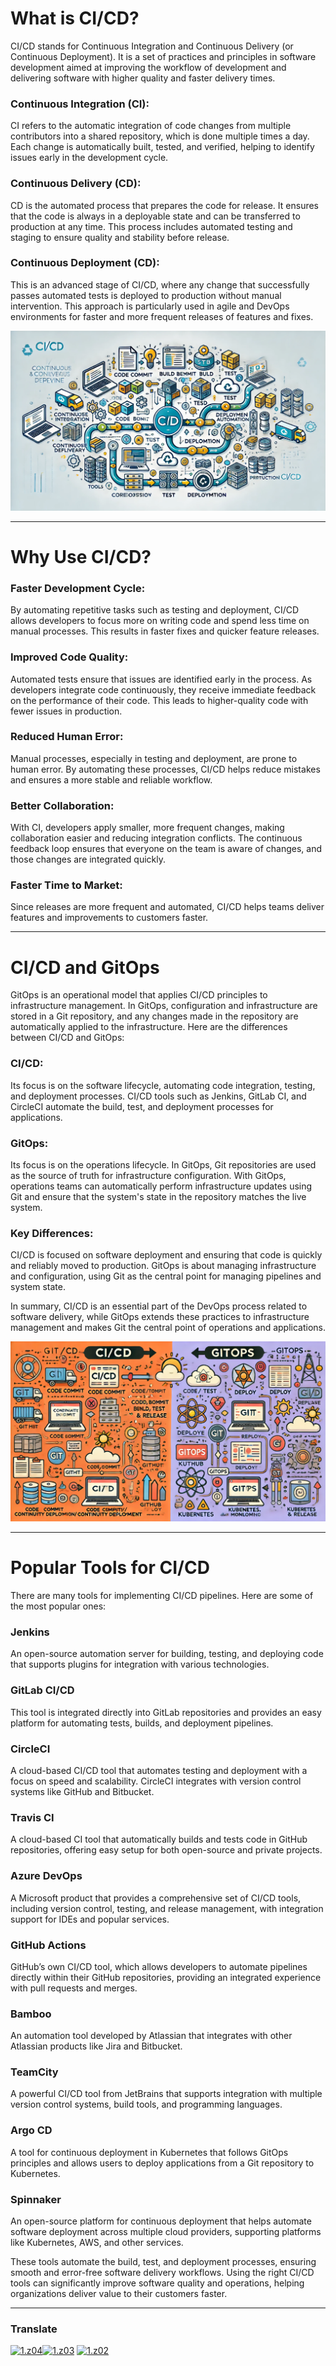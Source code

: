 # What is CI/CD?
CI/CD stands for Continuous Integration and Continuous Delivery (or Continuous Deployment). It is a set of practices and principles in software development aimed at improving the workflow of development and delivering software with higher quality and faster delivery times.

### Continuous Integration (CI):
CI refers to the automatic integration of code changes from multiple contributors into a shared repository, which is done multiple times a day. Each change is automatically built, tested, and verified, helping to identify issues early in the development cycle.

### Continuous Delivery (CD):
CD is the automated process that prepares the code for release. It ensures that the code is always in a deployable state and can be transferred to production at any time. This process includes automated testing and staging to ensure quality and stability before release.

### Continuous Deployment (CD):
This is an advanced stage of CI/CD, where any change that successfully passes automated tests is deployed to production without manual intervention. This approach is particularly used in agile and DevOps environments for faster and more frequent releases of features and fixes.

[img1]: cicd.webp (CI/CD)
![img1]

----

# Why Use CI/CD?
### Faster Development Cycle:
By automating repetitive tasks such as testing and deployment, CI/CD allows developers to focus more on writing code and spend less time on manual processes. This results in faster fixes and quicker feature releases.

### Improved Code Quality:
Automated tests ensure that issues are identified early in the process. As developers integrate code continuously, they receive immediate feedback on the performance of their code. This leads to higher-quality code with fewer issues in production.

### Reduced Human Error:
Manual processes, especially in testing and deployment, are prone to human error. By automating these processes, CI/CD helps reduce mistakes and ensures a more stable and reliable workflow.

### Better Collaboration:
With CI, developers apply smaller, more frequent changes, making collaboration easier and reducing integration conflicts. The continuous feedback loop ensures that everyone on the team is aware of changes, and those changes are integrated quickly.

### Faster Time to Market:
Since releases are more frequent and automated, CI/CD helps teams deliver features and improvements to customers faster.

----

# CI/CD and GitOps
GitOps is an operational model that applies CI/CD principles to infrastructure management. In GitOps, configuration and infrastructure are stored in a Git repository, and any changes made in the repository are automatically applied to the infrastructure. Here are the differences between CI/CD and GitOps:

### CI/CD:
Its focus is on the software lifecycle, automating code integration, testing, and deployment processes. CI/CD tools such as Jenkins, GitLab CI, and CircleCI automate the build, test, and deployment processes for applications.

### GitOps:
Its focus is on the operations lifecycle. In GitOps, Git repositories are used as the source of truth for infrastructure configuration. With GitOps, operations teams can automatically perform infrastructure updates using Git and ensure that the system's state in the repository matches the live system.

### Key Differences:
CI/CD is focused on software deployment and ensuring that code is quickly and reliably moved to production.
GitOps is about managing infrastructure and configuration, using Git as the central point for managing pipelines and system state.

In summary, CI/CD is an essential part of the DevOps process related to software delivery, while GitOps extends these practices to infrastructure management and makes Git the central point of operations and applications.

[img2]: cicd-gitops.webp (CI/CD)
![img2]

----

# Popular Tools for CI/CD
There are many tools for implementing CI/CD pipelines. Here are some of the most popular ones:

### Jenkins
An open-source automation server for building, testing, and deploying code that supports plugins for integration with various technologies.

### GitLab CI/CD
This tool is integrated directly into GitLab repositories and provides an easy platform for automating tests, builds, and deployment pipelines.

### CircleCI
A cloud-based CI/CD tool that automates testing and deployment with a focus on speed and scalability. CircleCI integrates with version control systems like GitHub and Bitbucket.

### Travis CI
A cloud-based CI tool that automatically builds and tests code in GitHub repositories, offering easy setup for both open-source and private projects.

### Azure DevOps
A Microsoft product that provides a comprehensive set of CI/CD tools, including version control, testing, and release management, with integration support for IDEs and popular services.

### GitHub Actions
GitHub’s own CI/CD tool, which allows developers to automate pipelines directly within their GitHub repositories, providing an integrated experience with pull requests and merges.

### Bamboo
An automation tool developed by Atlassian that integrates with other Atlassian products like Jira and Bitbucket.

### TeamCity
A powerful CI/CD tool from JetBrains that supports integration with multiple version control systems, build tools, and programming languages.

### Argo CD
A tool for continuous deployment in Kubernetes that follows GitOps principles and allows users to deploy applications from a Git repository to Kubernetes.

### Spinnaker
An open-source platform for continuous deployment that helps automate software deployment across multiple cloud providers, supporting platforms like Kubernetes, AWS, and other services.

These tools automate the build, test, and deployment processes, ensuring smooth and error-free software delivery workflows. Using the right CI/CD tools can significantly improve software quality and operations, helping organizations deliver value to their customers faster.

----

[z01]: README.md
[z02]: README-az.md
[z03]: README-tr.md
[z04]: README-fa.md

[1.z01]: https://raw.githubusercontent.com/samadelmakchi/samadelmakchi/main/flag/en.svg (English)
[1.z02]: https://raw.githubusercontent.com/samadelmakchi/samadelmakchi/main/flag/az.svg (Azərbaycani)
[1.z03]: https://raw.githubusercontent.com/samadelmakchi/samadelmakchi/main/flag/tr.svg (Türkisch)
[1.z04]: https://raw.githubusercontent.com/samadelmakchi/samadelmakchi/main/flag/fa.svg (فارسی)

### Translate
[![1.z04]][z04][![1.z03]][z03]  [![1.z02]][z02] 
